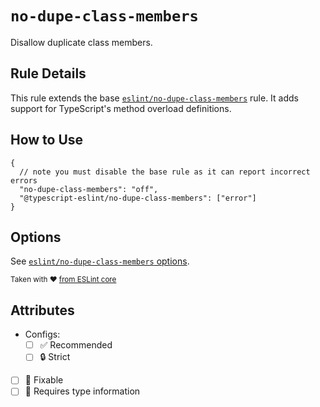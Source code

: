 # `no-dupe-class-members`

Disallow duplicate class members.

## Rule Details

This rule extends the base [`eslint/no-dupe-class-members`](https://eslint.org/docs/rules/no-dupe-class-members) rule.
It adds support for TypeScript's method overload definitions.

## How to Use

```jsonc
{
  // note you must disable the base rule as it can report incorrect errors
  "no-dupe-class-members": "off",
  "@typescript-eslint/no-dupe-class-members": ["error"]
}
```

## Options

See [`eslint/no-dupe-class-members` options](https://eslint.org/docs/rules/no-dupe-class-members#options).

<sup>

Taken with ❤️ [from ESLint core](https://github.com/eslint/eslint/blob/main/docs/rules/no-dupe-class-members.md)

</sup>

## Attributes

- Configs:
  - [ ] ✅ Recommended
  - [ ] 🔒 Strict
- [ ] 🔧 Fixable
- [ ] 💭 Requires type information
